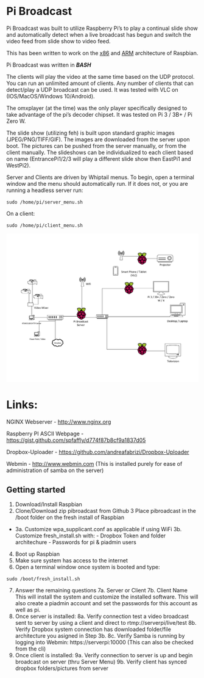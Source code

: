 
# Pi Broadcast 

Pi Broadcast was built to utilize Raspberry Pi’s to play a continual slide show and automatically detect when a live broadcast has begun and switch the video feed from slide show to video feed.

This has been written to work on the [x86](https://www.raspberrypi.org/downloads/raspberry-pi-desktop/) and [ARM](https://www.raspberrypi.org/downloads/raspbian/) architecture of Raspbian.

Pi Broadcast was written in ***BASH***

The clients will play the video at the same time based on the UDP protocol.  You can run an unlimited amount of clients.  Any number of clients that can detect/play a UDP broadcast can be used.  It was tested with VLC on (IOS/MacOS/Windows 10/Android).

The omxplayer (at the time) was the only player specifically designed to take advantage of the pi’s decoder chipset.  It was tested on Pi 3 / 3B+ / Pi Zero W.

The slide show (utilizing feh) is built upon standard graphic images (JPEG/PNG/TIFF/GIF).  The images are downloaded from the server upon boot.  The pictures can be pushed from the server manually, or from the client manually.  The slideshows can be individualized to each client based on name (EntrancePi1/2/3 will play a different slide show then EastPi1 and WestPi2). 

Server and Clients are driven by Whiptail menus.  To begin, open a terminal window and the menu should automatically run.  If it does not, or you are running a headless server run:
```
sudo /home/pi/server_menu.sh
```

On a client:
```
sudo /home/pi/client_menu.sh
```



![Image description](https://github.com/grandhack/pibroadcast/blob/master/PIBroadcast.png)



# Links:
NGINX Webserver - http://www.nginx.org

Raspberry PI ASCII Webpage - https://gist.github.com/spfaffly/d774f87b8cf9a1837d05

Dropbox-Uploader - https://github.com/andreafabrizi/Dropbox-Uploader

Webmin - http://www.webmin.com (This is installed purely for ease of administration of samba on the server)

## Getting started
1. Download/Install Raspbian
2. Clone/Download zip pibroadcast from Github
3  Place pibroadcast in the /boot folder on the fresh install of Raspbian
 - 3a.  Customize wpa_supplicant.conf as applicable if using WiFi
 3b.  Customize fresh_install.sh with:
        - Dropbox Token and folder architechure
        - Passwords for pi & piadmin users
4. Boot up Raspbian
5. Make sure system has access to the internet
6. Open a terminal window once system is booted and type:
```
sudo /boot/fresh_install.sh
```
7.  Answer the remaining questions
 7a. Server or Client
 7b. Client Name
This will install the system and customize the installed software.  This will also create a piadmin account and set the passwords for this account as well as pi.
8.  Once server is installed:
 8a. Verify connection test a video broadcast sent to server by using a client and direct to rtmp://serverpi/live/test
 8b. Verify Dropbox system connection has downloaded folder/file architecture you asigned in Step 3b.
 8c. Verify Samba is running by logging into Webmin: https://serverpi:10000 (This can also be checked from the cli)
9.  Once client is installed:
 9a. Verify connection to server is up and begin broadcast on server (thru Server Menu)
 9b. Verify client has synced dropbox folders/pictures from server
